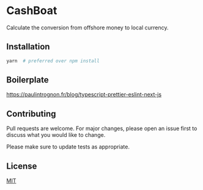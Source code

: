 # CashBoat
Calculate the conversion from offshore money to local currency.

## Installation

```bash
yarn  # preferred over npm install
```

## Boilerplate
https://paulintrognon.fr/blog/typescript-prettier-eslint-next-js

## Contributing
Pull requests are welcome. For major changes, please open an issue first to discuss what you would like to change.

Please make sure to update tests as appropriate.

## License
[MIT](https://choosealicense.com/licenses/mit/)